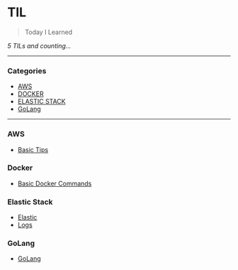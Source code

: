 # TIL

> Today I Learned

_5 TILs and counting..._

---

### Categories

- [AWS](#AWS)
- [DOCKER](#docker)
- [ELASTIC STACK](#Elastic-Stack)
- [GoLang](#GoLang)

---

### AWS

- [Basic Tips](amazon-web-server/basic-tips.md)

### Docker

- [Basic Docker Commands](docker/commands.md)

### Elastic Stack

- [Elastic](elastic-stack/elastic-stack.md)
- [Logs](elastic-stack/logs.md)

### GoLang

- [GoLang](GoLang/Getting-started.MD)